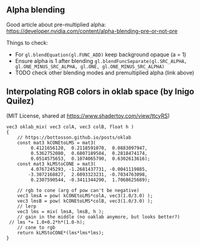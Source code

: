 ## Alpha blending
Good article about pre-multiplied alpha:
https://developer.nvidia.com/content/alpha-blending-pre-or-not-pre

Things to check:
* For `gl.blendEquation(gl.FUNC_ADD)` keep background opaque (a = 1)
* Ensure alpha is 1 after blending `gl.blendFuncSeparate(gl.SRC_ALPHA, gl.ONE_MINUS_SRC_ALPHA, gl.ONE, gl.ONE_MINUS_SRC_ALPHA)`
* TODO check other blending modes and premultiplied alpha (link above)


## Interpolating RGB colors in oklab space (by Inigo Quilez)

(MIT License, shared at https://www.shadertoy.com/view/ttcyRS)

```
vec3 oklab_mix( vec3 colA, vec3 colB, float h )
{
    // https://bottosson.github.io/posts/oklab
    const mat3 kCONEtoLMS = mat3(
         0.4121656120,  0.2118591070,  0.0883097947,
         0.5362752080,  0.6807189584,  0.2818474174,
         0.0514575653,  0.1074065790,  0.6302613616);
    const mat3 kLMStoCONE = mat3(
         4.0767245293, -1.2681437731, -0.0041119885,
        -3.3072168827,  2.6093323231, -0.7034763098,
         0.2307590544, -0.3411344290,  1.7068625689);

    // rgb to cone (arg of pow can't be negative)
    vec3 lmsA = pow( kCONEtoLMS*colA, vec3(1.0/3.0) );
    vec3 lmsB = pow( kCONEtoLMS*colB, vec3(1.0/3.0) );
    // lerp
    vec3 lms = mix( lmsA, lmsB, h );
    // gain in the middle (no oaklab anymore, but looks better?)
 // lms *= 1.0+0.2*h*(1.0-h);
    // cone to rgb
    return kLMStoCONE*(lms*lms*lms);
}
```